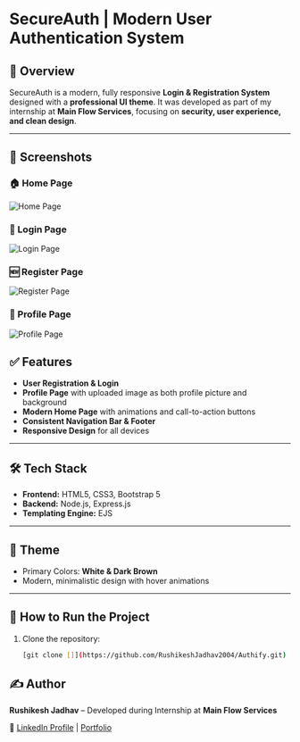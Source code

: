 # SecureAuth | Modern User Authentication System

## 🔹 Overview
SecureAuth is a modern, fully responsive **Login & Registration System** designed with a **professional UI theme**. It was developed as part of my internship at **Main Flow Services**, focusing on **security, user experience, and clean design**.

---

## 📸 Screenshots  

### 🏠 Home Page  
![Home Page](https://github.com/user-attachments/assets/956a1c72-bfa7-4e5f-959e-f610a26b39c7)  

### 🔑 Login Page  
![Login Page](https://github.com/user-attachments/assets/2746c4f0-62a4-4bc3-939b-48967141a220)  

### 🆕 Register Page  
![Register Page](https://github.com/user-attachments/assets/e4507f66-f682-4722-a4fa-38c5012fa79e)  

### 👤 Profile Page  
![Profile Page](https://github.com/user-attachments/assets/2524c601-f396-4f06-a657-a4ccc29363c0)  


## ✅ Features
- **User Registration & Login**
- **Profile Page** with uploaded image as both profile picture and background
- **Modern Home Page** with animations and call-to-action buttons
- **Consistent Navigation Bar & Footer**
- **Responsive Design** for all devices

---

## 🛠️ Tech Stack
- **Frontend:** HTML5, CSS3, Bootstrap 5
- **Backend:** Node.js, Express.js
- **Templating Engine:** EJS

---

## 🎨 Theme
- Primary Colors: **White & Dark Brown**
- Modern, minimalistic design with hover animations

---

## 🚀 How to Run the Project
1. Clone the repository:
   ```bash
   [git clone []](https://github.com/RushikeshJadhav2004/Authify.git)


## ✍ Author  

**Rushikesh Jadhav** – Developed during Internship at **Main Flow Services**  

📌 [LinkedIn Profile](https://www.linkedin.com/in/rushikeshjadhav2004) | [Portfolio](https://codewithrishii.vercel.app/)  


